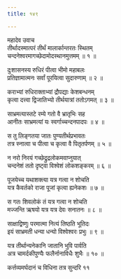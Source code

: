 ```yaml
---
title: १४९

---
```

महादेव उवाच  
तीर्थादस्मात्परं तीर्थं मालार्कान्तरतः स्थितम्  
चन्दनेश्वरमागच्छेदामोदस्थानमुत्तमम् ॥ १ ॥


दुःशासनस्य रुधिरं पीत्वा भीमो महाबलः  
प्रतिज्ञामात्मनः सर्वां पूरयित्वा सुदारुणाम् ॥ २ ॥


कराभ्यां रुधिराक्ताभ्यां द्रौपद्याः केशबन्धनम्  
कृत्वा दत्त्वा द्विजातिभ्यो तीर्थयात्रां ततोऽगमत् ॥ ३ ॥


साभ्रमत्यास्तटे रम्ये गतो वै भ्रातृभिः सह  
आनीतः साभ्रमत्यां यः स्वर्गाच्चन्दनपादपः ॥ ४ ॥


स तु लिङ्गतया जातः पुण्यतीर्थप्रभावतः  
तत्र स्नात्वा च पीत्वा च कृत्वा वै पितृतर्पणम् ॥ ५ ॥


न नरो निरयं गच्छेद्रुद्रलोकमवाप्नुयात्  
चन्दनेशं ततो दृष्ट्वा विश्वेशं लोकशङ्करम् ॥ ६ ॥


पूजयेच्च यथाशक्त्या यत्र गत्वा न शोचति  
यत्र कैवर्तको राजा पूजां कृत्वा ह्यनेकशः ॥ ७ ॥


स गतः शिवलोकं तं यत्र गत्वा न शोचति  
मज्जन्ति ऋषयो यत्र यत्र देवः सनातनः ॥ ८ ॥


साक्षाद्विष्णुः परमात्मा नित्यं तिष्ठति भूतिदः  
इयं साभ्रमती धन्या धन्यो विश्वेश्वरः प्रभुः ॥ ९ ॥


यत्र तीर्थान्यनेकानि जातानि भुवि पार्वति  
अत्र चामर्दकीपुण्यैः फलैर्नानाविधैः शुभैः ॥ १० ॥


कर्त्तव्यमर्घदानं च विधिना तत्र सुन्दरि ११